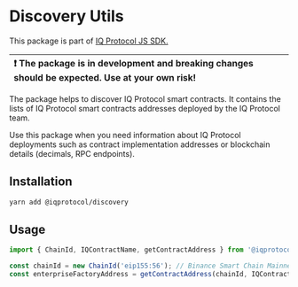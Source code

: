 # Discovery Utils
This package is part of [IQ Protocol JS SDK.](https://github.com/iqlabsorg/iq-sdk-js)

| :exclamation: The package is in development and breaking changes should be expected. Use at your own risk! |
|:------------------------------------------------------------------------------------------------------------------|

The package helps to discover IQ Protocol smart contracts. It contains the lists of IQ Protocol smart contracts addresses deployed by the IQ Protocol team.  

Use this package when you need information about IQ Protocol deployments such as contract implementation addresses or blockchain details (decimals, RPC endpoints).  

## Installation  
```bash
yarn add @iqprotocol/discovery
```

## Usage

```ts
import { ChainId, IQContractName, getContractAddress } from '@iqprotocol/discovery' 

const chainId = new ChainId('eip155:56'); // Binance Smart Chain Mainnet 
const enterpriseFactoryAddress = getContractAddress(chainId, IQContractName.EnterpriseFactory);

```
